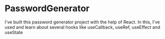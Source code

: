 # PasswordGenerator
I've built this password generator project with the help of React. In this, I've used and learn about several hooks like useCallback, useRef, useEffect and useState
